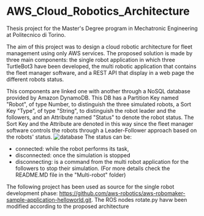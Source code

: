 # AWS_Cloud_Robotics_Architecture
Thesis project for the Master's Degree program in Mechatronic Engineering at Politecnico di Torino. 

The aim of this project was to design a cloud robotic architecture for fleet management using only AWS services. The proposed solution is made by three main components: the single robot application in which three TurtleBot3 have been developed, the multi robotic application that contains the fleet manager software, and a REST API that display in a web page the different robots status.

This components are linked one with another through a NoSQL database provided by Amazon DynamoDB. This DB has a Partition Key named "Robot", of type Number, to distinguish the three simulated robots, a Sort Key "Type", of type "String", to distinguish the robot leader and the followers, and an Attribute named "Status" to denote the robot status. The Sort Key and the Attribute are denoted in this way since the fleet manager software controls the robots through a Leader-Follower approach based on the robots' status. ![database](https://user-images.githubusercontent.com/90899031/197400205-82df9658-a765-455e-8965-c26281bb9dd7.png) The status can be:
- connected: while the robot performs its task,
- disconnected: once the simulation is stopped
- disconnecting: is a command from the multi robot application for the followers to stop their simulation.
(For more details check the README.MD file in the "Multi-robot" folder)



The following project has been used as source for the single robot development phase: https://github.com/aws-robotics/aws-robomaker-sample-application-helloworld.git. The ROS nodes rotate.py havw been modified according to the proposed architecture
